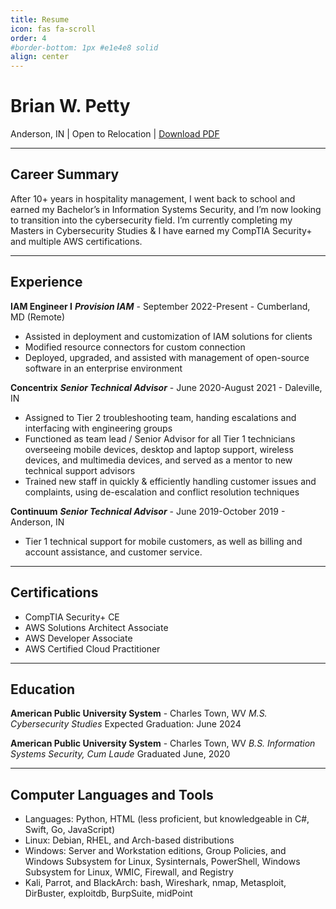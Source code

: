 ```yaml
---
title: Resume
icon: fas fa-scroll
order: 4
#border-bottom: 1px #e1e4e8 solid
align: center
---
```

# Brian W. Petty
Anderson, IN | Open to Relocation | [Download PDF](/assets/brianpetty-resume.pdf)

****
## Career Summary
After 10+ years in hospitality management, I went back to school and earned my Bachelor’s in Information Systems Security, and I’m now looking to transition into the cybersecurity field.  I’m currently completing my Masters in Cybersecurity Studies & I have earned my CompTIA Security+ and multiple AWS certifications.  

----
## Experience
**IAM Engineer I**
_**Provision IAM**_ - September 2022-Present - Cumberland, MD (Remote)
- Assisted in deployment and customization of IAM solutions for clients
- Modified resource connectors for custom connection
- Deployed, upgraded, and assisted with management of open-source software in an enterprise environment


**Concentrix**
_**Senior Technical Advisor**_ - June 2020-August 2021 - Daleville, IN
- Assigned to Tier 2 troubleshooting team, handing escalations and interfacing with engineering groups
- Functioned as team lead / Senior Advisor for all Tier 1 technicians overseeing mobile devices, desktop and laptop support, wireless devices, and multimedia devices, and served as a mentor to new technical support advisors
- Trained new staff in quickly & efficiently handling customer issues and complaints, using de-escalation and conflict resolution techniques

**Continuum**
_**Senior Technical Advisor**_ - June 2019-October 2019 - Anderson, IN
- Tier 1 technical support for mobile customers, as well as billing and account assistance, and customer service. 

----
## Certifications
- CompTIA Security+ CE
- AWS Solutions Architect Associate
- AWS Developer Associate
- AWS Certified Cloud Practitioner

----
## Education
**American Public University System** - Charles Town, WV
_M.S. Cybersecurity Studies_
Expected Graduation: June 2024

**American Public University System** - Charles Town, WV
_B.S. Information Systems Security, Cum Laude_
Graduated June, 2020

----
## Computer Languages and Tools
- Languages: Python, HTML (less proficient, but knowledgeable in C#, Swift, Go, JavaScript)
- Linux: Debian, RHEL, and Arch-based distributions
- Windows: Server and Workstation editions, Group Policies, and Windows Subsystem for Linux, Sysinternals, PowerShell, Windows Subsystem for Linux, WMIC, Firewall, and Registry
- Kali, Parrot, and BlackArch: bash, Wireshark, nmap, Metasploit, DirBuster, exploitdb, BurpSuite, midPoint
